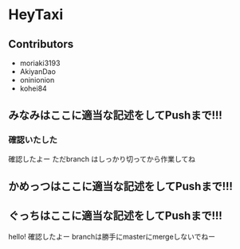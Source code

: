 # HeyTaxi

## Contributors
* moriaki3193
* AkiyanDao
* oninionion
* kohei84

## みなみはここに適当な記述をしてPushまで!!!
### 確認いたした
確認したよー
ただbranch はしっかり切ってから作業してね

## かめっつはここに適当な記述をしてPushまで!!!



## ぐっちはここに適当な記述をしてPushまで!!!
hello!
確認したよー
branchは勝手にmasterにmergeしないでねー
